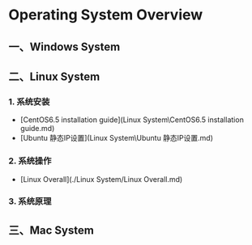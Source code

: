# Operating System Overview

## 一、Windows System





## 二、Linux System

### 1. 系统安装

- [CentOS6.5 installation guide](Linux System\CentOS6.5 installation guide.md)
- [Ubuntu 静态IP设置](Linux System\Ubuntu 静态IP设置.md)





### 2. 系统操作

- [Linux Overall](./Linux System/Linux Overall.md)



### 3. 系统原理





## 三、Mac System